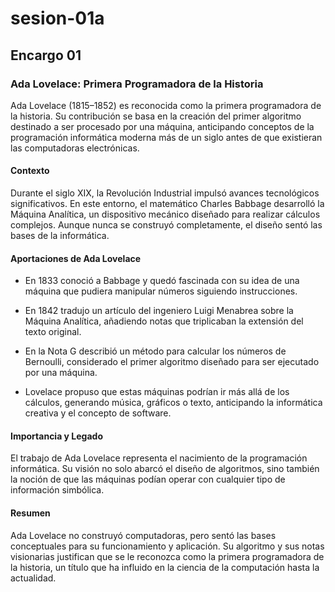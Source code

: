 # sesion-01a
## Encargo 01
### Ada Lovelace: Primera Programadora de la Historia

Ada Lovelace (1815–1852) es reconocida como la primera programadora de la historia. Su contribución se basa en la creación del primer algoritmo destinado a ser procesado por una máquina, anticipando conceptos de la programación informática moderna más de un siglo antes de que existieran las computadoras electrónicas.

#### Contexto
Durante el siglo XIX, la Revolución Industrial impulsó avances tecnológicos significativos. En este entorno, el matemático Charles Babbage desarrolló la Máquina Analítica, un dispositivo mecánico diseñado para realizar cálculos complejos. Aunque nunca se construyó completamente, el diseño sentó las bases de la informática.

####  Aportaciones de Ada Lovelace

- En 1833 conoció a Babbage y quedó fascinada con su idea de una máquina que pudiera manipular números siguiendo instrucciones.

- En 1842 tradujo un artículo del ingeniero Luigi Menabrea sobre la Máquina Analítica, añadiendo notas que triplicaban la extensión del texto original.

- En la Nota G describió un método para calcular los números de Bernoulli, considerado el primer algoritmo diseñado para ser ejecutado por una máquina.

- Lovelace propuso que estas máquinas podrían ir más allá de los cálculos, generando música, gráficos o texto, anticipando la informática creativa y el concepto de software.

####  Importancia y Legado
El trabajo de Ada Lovelace representa el nacimiento de la programación informática. Su visión no solo abarcó el diseño de algoritmos, sino también la noción de que las máquinas podían operar con cualquier tipo de información simbólica.

#### Resumen
Ada Lovelace no construyó computadoras, pero sentó las bases conceptuales para su funcionamiento y aplicación. Su algoritmo y sus notas visionarias justifican que se le reconozca como la primera programadora de la historia, un título que ha influido en la ciencia de la computación hasta la actualidad.
